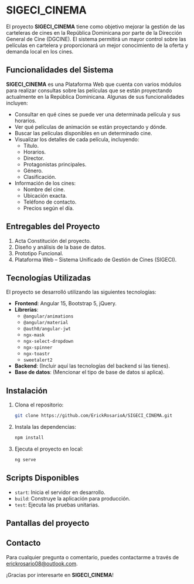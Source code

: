 # SIGECI_CINEMA

El proyecto **SIGECI_CINEMA** tiene como objetivo mejorar la gestión de las carteleras de cines en la República Dominicana por parte de la Dirección General de Cine (DGCINE). El sistema permitirá un mayor control sobre las películas en cartelera y proporcionará un mejor conocimiento de la oferta y demanda local en los cines.

## Funcionalidades del Sistema

**SIGECI_CINEMA** es una Plataforma Web que cuenta con varios módulos para realizar consultas sobre las películas que se están proyectando actualmente en la República Dominicana. Algunas de sus funcionalidades incluyen:

- Consultar en qué cines se puede ver una determinada película y sus horarios.
- Ver qué películas de animación se están proyectando y dónde.
- Buscar las películas disponibles en un determinado cine.
- Visualizar los detalles de cada película, incluyendo:
  - Título.
  - Horarios.
  - Director.
  - Protagonistas principales.
  - Género.
  - Clasificación.
- Información de los cines:
  - Nombre del cine.
  - Ubicación exacta.
  - Teléfono de contacto.
  - Precios según el día.

## Entregables del Proyecto

1. Acta Constitución del proyecto.
2. Diseño y análisis de la base de datos.
3. Prototipo Funcional.
4. Plataforma Web – Sistema Unificado de Gestión de Cines (SIGECI).

## Tecnologías Utilizadas

El proyecto se desarrolló utilizando las siguientes tecnologías:

- **Frontend**: Angular 15, Bootstrap 5, jQuery.
- **Librerías**:
  - `@angular/animations`
  - `@angular/material`
  - `@auth0/angular-jwt`
  - `ngx-mask`
  - `ngx-select-dropdown`
  - `ngx-spinner`
  - `ngx-toastr`
  - `sweetalert2`
- **Backend**: (Incluir aquí las tecnologías del backend si las tienes).
- **Base de datos**: (Mencionar el tipo de base de datos si aplica).

## Instalación

1. Clona el repositorio:
   ```bash
   git clone https://github.com/ErickRosarioA/SIGECI_CINEMA.git

2. Instala las dependencias:
    ```bash
    npm install
    
3. Ejecuta el proyecto en local:
    ```bash
    ng serve
## Scripts Disponibles

- `start`: Inicia el servidor en desarrollo.
- `build`: Construye la aplicación para producción.
- `test`: Ejecuta las pruebas unitarias.


## Pantallas del proyecto



## Contacto

Para cualquier pregunta o comentario, puedes contactarme a través de erickrosario08@outlook.com.

¡Gracias por interesarte en **SIGECI_CINEMA**!
